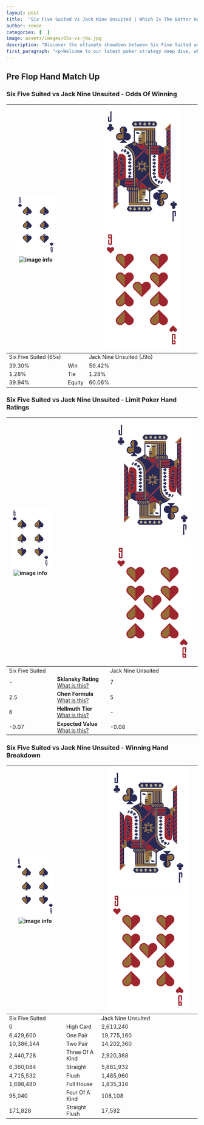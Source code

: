 ```yaml
---
layout: post
title:  "Six Five Suited Vs Jack Nine Unsuited | Which Is The Better Hand In Poker? A Complete Guide"
author: reece
categories: [  ]
image: assets/images/65s-vs-j9o.jpg
description: "Discover the ultimate showdown between Six Five Suited and Jack Nine Unsuited in poker! Uncover the odds, strategies, and scenarios where one hand triumphs over the other. Get ready to up your poker game with this thrilling analysis."
first_paragraph: "<p>Welcome to our latest poker strategy deep dive, where we're pitting two distinct hands against each other in a high-stakes showdown: Six Five Suited vs Jack Nine Unsuited.</p><p>In the dynamic world of poker, every decision counts, and knowing which hand holds the upper hand is key to your success at the table.</p><p>In this article, we'll dissect these two hands, explore the scenarios where one dominates the other, and equip you with the knowledge to make strategic choices that can tip the odds in your favor.</p><p>Get ready to unravel the intriguing dynamics of these poker hands and elevate your game to new heights.</p>"
---
```




[comment]: # (sp0)

## Pre Flop Hand Match Up

<div class="table hand-ratings" markdown="1"> 



### Six Five Suited vs Jack Nine Unsuited - Odds Of Winning


    
| ![image info](assets/images/hand1/6.png) ![image info](assets/images/hand1/5s.png) |  | ![image info](assets/images/hand2/J.png) ![image info](assets/images/hand2/9o.png) |
| -------- | -------- | -------- |
| Six Five Suited (65s) |  | Jack Nine Unsuited (J9o) |
| 39.30% | Win | 59.42% |
| 1.28% | Tie | 1.28% |
| 39.94% | Equity | 60.06% |




[comment]: # (sp1)



### Six Five Suited vs Jack Nine Unsuited - Limit Poker Hand Ratings


    
| ![image info](assets/images/hand1/6.png) ![image info](assets/images/hand1/5s.png) |  | ![image info](assets/images/hand2/J.png) ![image info](assets/images/hand2/9o.png) |
| -------- | -------- | -------- |
| Six Five Suited |  | Jack Nine Unsuited |
| - | **Sklansky Rating** [What is this?](/sklansky-rating-explained) | 7 |
| 2.5 | **Chen Formula** [What is this?](/chen-formula-explained) | 5 |
| 6 | **Hellmuth Tier** [What is this?](/Hellmuth-tier-explained) | - |
| -0.07 | **Expected Value** [What is this?](/expected-value-explained) | -0.08 |




[comment]: # (sp2)



### Six Five Suited vs Jack Nine Unsuited - Winning Hand Breakdown


    
| ![image info](assets/images/hand1/6.png) ![image info](assets/images/hand1/5s.png) |  | ![image info](assets/images/hand2/J.png) ![image info](assets/images/hand2/9o.png) |
| -------- | -------- | -------- |
| Six Five Suited |  | Jack Nine Unsuited |
| 0 | High Card | 2,613,240 |
| 6,429,600 | One Pair | 19,775,160 |
| 10,386,144 | Two Pair | 14,202,360 |
| 2,440,728 | Three Of A Kind | 2,920,368 |
| 6,360,084 | Straight | 5,881,932 |
| 4,715,532 | Flush | 1,485,960 |
| 1,698,480 | Full House | 1,835,316 |
| 95,040 | Four Of A Kind | 108,108 |
| 171,828 | Straight Flush | 17,592 |




[comment]: # (sp3)



</div>

[comment]: # (sp4)



[comment]: # (sp5)

